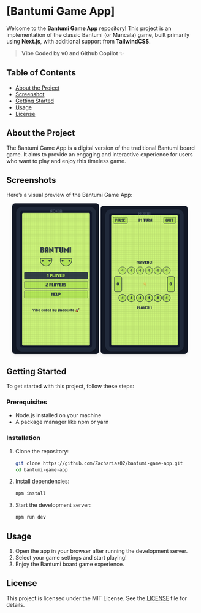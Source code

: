 # [Bantumi Game App]

Welcome to the **Bantumi Game App** repository! This project is an implementation of the classic Bantumi (or Mancala) game, built primarily using **Next.js**, with additional support from **TailwindCSS**.

> **Vibe Coded by v0 and Github Copilot** ✨

## Table of Contents

- [About the Project](#about-the-project)
- [Screenshot](#screenshot)
- [Getting Started](#getting-started)
- [Usage](#usage)
- [License](#license)

## About the Project

The Bantumi Game App is a digital version of the traditional Bantumi board game. It aims to provide an engaging and interactive experience for users who want to play and enjoy this timeless game.

## Screenshots

Here’s a visual preview of the Bantumi Game App:
<div align="center">
   <picture>
      <img src="public/assets/screenshots/menu.png" alt="Bantumi Game App Desktop Screenshot" style="max-width: 45%; height: auto; border-radius: 8px; box-shadow: 0 2px 8px rgba(0,0,0,0.1);">
   </picture>
   <picture>
      <source media="(max-width: 600px)" srcset="public/assets/screenshots/game.png">
      <img src="public/assets/screenshots/game.png" alt="Bantumi Game App Mobile Screenshot" style="max-width: 45%; height: auto; border-radius: 8px; box-shadow: 0 2px 8px rgba(0,0,0,0.1); margin-right: 16px;">
   </picture>
</div>

## Getting Started

To get started with this project, follow these steps:

### Prerequisites

- Node.js installed on your machine
- A package manager like npm or yarn

### Installation

1. Clone the repository:

   ```bash
   git clone https://github.com/Zacharias02/bantumi-game-app.git
   cd bantumi-game-app
   ```

2. Install dependencies:

   ```bash
   npm install
   ```

3. Start the development server:

   ```bash
   npm run dev
   ```

## Usage

1. Open the app in your browser after running the development server.
2. Select your game settings and start playing!
3. Enjoy the Bantumi board game experience.

## License

This project is licensed under the MIT License. See the [LICENSE](LICENSE) file for details.

